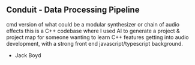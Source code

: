 ## Conduit - Data Processing Pipeline

cmd version of what could be a modular synthesizer or chain of audio effects 
this is a C++ codebase where I used AI to generate a project & project map for someone wanting to learn C++ features getting into audio development, with a strong front end javascript/typescript background. 
- Jack Boyd